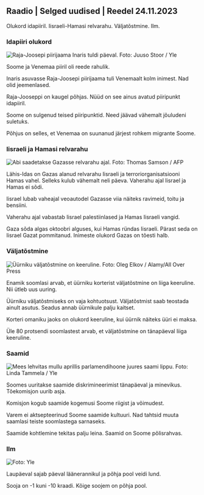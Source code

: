 ## Raadio \| Selged uudised \| Reedel 24.11.2023

Olukord idapiiril. Iisraeli-Hamasi relvarahu. Väljatõstmine. Ilm.

### Idapiiri olukord

![Raja-Joosepi piirijaama Inaris tuldi päeval. Foto: Juuso Stoor / Yle](https://images.cdn.yle.fi/image/upload/c_crop,h_3368,w_5986,x_0,y_0/ar_1.7777777777777777,c_fill,g_faces,h_6275./d_1275,0q_auto:eco/f_auto/fl_lossy/v1700827102/39-120618465608fd4818b7)

Soome ja Venemaa piiril oli reede rahulik.

Inaris asuvasse Raja-Joosepi piirijaama tuli Venemaalt kolm inimest. Nad olid jeemenlased.

Raja-Jooseppi on kaugel põhjas. Nüüd on see ainus avatud piiripunkt idapiiril.

Soome on sulgenud teised piiripunktid. Need jäävad vähemalt jõuludeni suletuks.

Põhjus on selles, et Venemaa on suunanud järjest rohkem migrante Soome.

### Iisraeli ja Hamasi relvarahu

![Abi saadetakse Gazasse relvarahu ajal. Foto: Thomas Samson / AFP](https://images.cdn.yle.fi/image/upload/c_crop,h_2879,w_5119,x_0,y_533/ar_1.777777777777777,c_fill,g_faces,h_675,0/dpr1_2q_auto:eco/f_auto/fl_lossy/v1700822253/39-120580865603d3467a7a)

Lähis-Idas on Gazas alanud relvarahu Iisraeli ja terroriorganisatsiooni Hamas vahel. Selleks kulub vähemalt neli päeva. Vaherahu ajal Iisrael ja Hamas ei sõdi.

Iisrael lubab vaheajal veoautodel Gazasse viia näiteks ravimeid, toitu ja bensiini.

Vaherahu ajal vabastab Iisrael palestiinlased ja Hamas Iisraeli vangid.

Gaza sõda algas oktoobri alguses, kui Hamas ründas Iisraeli. Pärast seda on Iisrael Gazat pommitanud. Inimeste olukord Gazas on tõesti halb.

### Väljatõstmine

![Üürniku väljatõstmine on keeruline. Foto: Oleg Elkov / Alamy/All Over Press](https://images.cdn.yle.fi/image/upload/c_crop,h_3182,w_5657,x_121,y_740/ar_1.7777777777777777,c_fill_,g_25,/1dpr_1.0/q_auto:eco/f_auto/fl_lossy/v1698135288/39-115380264d2449083906)

Enamik soomlasi arvab, et üürniku korterist väljatõstmine on liiga keeruline. Nii ütleb uus uuring.

Üürniku väljatõstmiseks on vaja kohtuotsust. Väljatõstmist saab teostada ainult asutus. Seadus annab üürnikule palju kaitset.

Korteri omaniku jaoks on olukord keeruline, kui üürnik näiteks üüri ei maksa.

Üle 80 protsendi soomlastest arvab, et väljatõstmine on tänapäeval liiga keeruline.

### Saamid

![Mees lehvitas mullu aprillis parlamendihoone juures saami lippu. Foto: Linda Tammela / Yle](https://images.cdn.yle.fi/image/upload/c_crop,h_659,w_1173,x_0,y_133/ar_1.7777777777777777,c_fill,g_faces,h_675,/.d_pr1_200,/.q_auto:eco/f_auto/fl_lossy/v1693572536/39-10986686437da2797694)

Soomes uuritakse saamide diskrimineerimist tänapäeval ja minevikus. Tõekomisjon uurib asja.

Komisjon kogub saamide kogemusi Soome riigist ja võimudest.

Varem ei aktsepteerinud Soome saamide kultuuri. Nad tahtsid muuta saamlasi teiste soomlastega sarnaseks.

Saamide kohtlemine tekitas palju leina. Saamid on Soome põlisrahvas.

### Ilm

![ Foto: Yle](https://images.cdn.yle.fi/image/upload/c_crop,h_1080,w_1919,x_0,y_0/ar_1.7777777777777777,c_fill,g_faces,h_675/d_prq_1200/d_prq_120.:eco/f_auto/fl_lossy/v1700835658/39-12063856560b12785459)

Laupäeval sajab päeval läänerannikul ja põhja pool veidi lund.

Sooja on -1 kuni -10 kraadi. Kõige soojem on põhja pool.